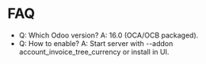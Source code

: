 # FAQ

- Q: Which Odoo version? A: 16.0 (OCA/OCB packaged).
- Q: How to enable? A: Start server with --addon account_invoice_tree_currency or install in UI.
